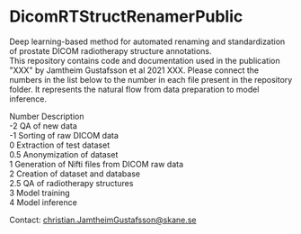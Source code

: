 # DicomRTStructRenamerPublic
Deep learning-based method for automated renaming and standardization of prostate DICOM radiotherapy structure annotations. \
This repository contains code and documentation used in the publication "XXX" by Jamtheim Gustafsson et al 2021 XXX. Please connect the numbers in the list below to the number in each file present in the repository folder. It represents the natural flow from data preparation to model inference. 

Number   Description\
-2      QA of new data\
-1      Sorting of raw DICOM data\
0       Extraction of test dataset\
0.5     Anonymization of dataset\
1       Generation of Nifti files from DICOM raw data\
2       Creation of dataset and database\
2.5     QA of radiotherapy structures \
3       Model training\
4       Model inference

Contact: christian.JamtheimGustafsson@skane.se

